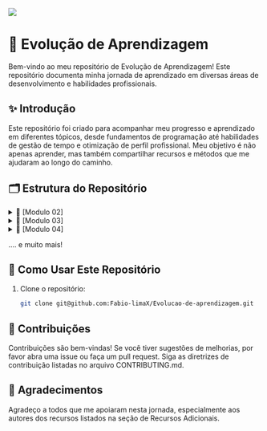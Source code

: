 ![](https://imgur.com/zdoxHJO.png)

# 🌱 Evolução de Aprendizagem

Bem-vindo ao meu repositório de Evolução de Aprendizagem! Este repositório documenta minha jornada de aprendizado em diversas áreas de desenvolvimento e habilidades profissionais.

## ✨ Introdução

Este repositório foi criado para acompanhar meu progresso e aprendizado em diferentes tópicos, desde fundamentos de programação até habilidades de gestão de tempo e otimização de perfil profissional. Meu objetivo é não apenas aprender, mas também compartilhar recursos e métodos que me ajudaram ao longo do caminho.

## 🗂️ Estrutura do Repositório

<details>
<summary>📘 [Modulo 02]</summary>
  
### Conteúdos a serem trabalhados nesse módulo: 📚
- Funções
- Tipos de Dados II
- Gestão de Tempo
- Tipos Utilitários
- Métodos de String
- Currículo e Carta de Apresentação
- Métodos de Arrays
- Métodos de Arrays II
- LinkedIn
- Métodos de Arrays III
  
### O que eu já sei sobre os assuntos que serão abordados nesse módulo?

- **Funções:** Tenho uma noção básica de como usar funções para modularizar e organizar o código.
- **Tipos de Dados II:** Conheço os tipos de dados básicos como strings, números e booleanos.
- **Gestão de Tempo:** Tenho alguma experiência em organizar meu tempo, mas quero melhorar minhas habilidades.
- **Tipos Utilitários:** Sei que existem tipos utilitários em JavaScript, mas não os usei muito.
- **Métodos de Strings:** Uso básico de métodos como length, toUpperCase, e toLowerCase.
- **Currículo e Carta de Apresentação:** Já tenho um currículo básico, mas preciso melhorá-lo e criar uma boa carta de apresentação.
- **Métodos de Arrays:** Conheço métodos comuns como push, pop, shift, e unshift.
- **Métodos de Arrays II:** Uso básico de métodos como map, filter, e reduce.
- **LinkedIn:** Tenho um perfil básico no LinkedIn, mas preciso melhorar e otimizar.
- **Métodos de Arrays III:** Conheço alguns métodos avançados, mas quero aprofundar meu conhecimento.

### O que eu quero aprender 📖 

- **Funções:** Quero entender como criar funções mais complexas e explorar funções de ordem superior (higher-order functions). Aprender a usar essas funções pode me ajudar a tornar meu código mais modular e eficiente.
- **Tipos de Dados II:** Estou interessado em aprofundar meu conhecimento sobre tipos de dados avançados em JavaScript, como objetos e arrays multidimensionais. Também quero entender melhor como a coerção de tipos e o sistema de tipagem dinâmica funcionam.
- **Gestão de Tempo:** Quero aprender técnicas avançadas de gestão de tempo, como o método Pomodoro e outras técnicas de priorização de tarefas. Além disso, estou interessado em descobrir ferramentas de produtividade que possam me ajudar a otimizar meu tempo e ser mais eficiente.
- **Tipos Utilitários:** Gostaria de entender melhor os tipos utilitários em JavaScript, como Partial, Readonly, Record, Pick, Omit, e Exclude. Quero aprender como usar esses tipos para manipular e transformar dados de maneira mais eficaz.
- **Métodos de Strings:** Quero explorar métodos de manipulação de strings mais avançados e aprender a usar expressões regulares (regex) para realizar manipulações de texto mais complexas.
- **Currículo e Carta de Apresentação:** Gostaria de saber como criar um currículo e uma carta de apresentação que se destaquem. Quero aprender técnicas para adaptar esses documentos para diferentes vagas e setores, tornando-os mais atraentes para os recrutadores.
- **Métodos de Arrays:** Quero consolidar meu entendimento sobre os métodos básicos de arrays e aprender a aplicar esses métodos em projetos reais.
- **Métodos de Arrays II:** Quero entender melhor como usar métodos como map, filter e reduce em situações mais complexas. Também quero aprender a combinar esses métodos para resolver problemas de manipulação de dados de maneira eficiente.
- **LinkedIn:** Estou interessado em otimizar meu perfil no LinkedIn. Quero aprender a criar e compartilhar conteúdo relevante e usar a plataforma para fazer networking e encontrar oportunidades de carreira de maneira estratégica.
- **Métodos de Arrays III:** Quero explorar métodos avançados de arrays, como flatMap e reduceRight, e aprender a aplicá-los para resolver problemas complexos de manipulação de dados de forma eficiente.

### Minha evolução: o que aprendi sobre os assuntos que foram abordados nesse módulo 🚀

- **Funções:** Aprendi a usar funções de maneira mais eficaz para modularizar o código, tornando-o mais organizado e reutilizável.
- **Tipos de Dados II:** Aprofundei meu conhecimento sobre tipos de dados primitivos e compostos em JavaScript, entendendo melhor suas características e usos.
- **Gestão de Tempo:** Melhorei minhas habilidades de organização e gestão de tempo, o que me ajudou a ser mais produtivo.
- **Tipos Utilitários:** Dominei o uso de tipos utilitários para facilitar a manipulação de dados de forma eficiente.
- **Métodos de Strings:** Explorei uma ampla gama de métodos de manipulação de strings, permitindo trabalhar com textos de maneira mais eficiente.
- **Currículo e Carta de Apresentação:** Melhorei significativamente meu currículo e criei uma carta de apresentação eficaz que destaca minhas habilidades e experiências.
- **Métodos de Arrays:** Dominei os métodos básicos de arrays, permitindo gerenciar coleções de dados de forma eficiente.
- **Métodos de Arrays II:** Aprofundei meu conhecimento sobre métodos de arrays, aprendendo a realizar operações complexas com dados.
- **LinkedIn:** Construí um perfil profissional atraente e eficaz no LinkedIn, aumentando minhas conexões na comunidade de tecnologia.
- **Métodos de Arrays III:** Explorei métodos avançados de arrays que tornaram a manipulação de dados mais eficiente e rápida.
  
</details>

<details>
<summary>📗 [Modulo 03]</summary>

### Conteúdos a serem trabalhados nesse módulo:

- Teste Automatizados
- Primeiro servidor
- Github 
- Rotas, intermediários e Controladores
- API REST
- Comunicação
- Orientação a Objetos
- Pesquisa e leitura de documentações
- Asincronismo e Leitura e Escrita em arquivos
- Autoconhecimento e Inteligencia Emocional
- Tratamento de erros com Herança e Polimorfismo
- Tendências em Tecnologia

### O que eu já sei sobre os assuntos que serão abordados nesse módulo?

-
-
-
-
-
-
-
-
-
-
-
-

### o que eu quero aprender 

-
-
-
-
-
-
-
-
-
-

### Minha evolução: o que aprendi sobre os assuntos que foram abordados nesse módulo

-
-
-
-
-
-
-

</details>
  
<details>
<summary> 📙 [Modulo 04]</summary>
  
### Conteúdos a serem trabalhados nesse módulo:

- Metodologias ágeis
- Consultas SQL
- Modelagem de Dados
- Diversidade e inclusão em tecnologia
- CRUD SQL
- Agrupamento e Relacionamento entre Tabelas
- Marca Pessoal e Plano de Carreira


### O que eu já sei sobre os assuntos que serão abordados nesse módulo?

- Metodologias Ágeis: Tenho conhecimento básico sobre Scrum, incluindo as roles, eventos e artefatos. Também conheço os conceitos de Kanban e o uso de quadros Kanban.
- Consultas SQL: Sei realizar consultas básicas com SELECT, WHERE, ORDER BY, e usar funções agregadas como `COUNT`, `SUM`, `AVG`, `MAX`, e `MIN`.
- Modelagem de Dados: Tenho noção dos conceitos básicos de entidades, atributos e relacionamentos, e sei criar diagramas de entidade-relacionamento simples.
- Diversidade e Inclusão em Tecnologia: Compreendo a importância da diversidade e inclusão, e tenho noções básicas sobre vieses inconscientes.
- CRUD SQL: Conheço as operações básicas de criação (`INSERT`), leitura (`SELECT`), atualização (`UPDATE`) e exclusão (`DELETE`) de dados.
- Agrupamento e Relacionamento entre Tabelas: Sei usar joins (``INNER JOIN, `LEFT JOIN`, `RIGHT JOIN`) e o comando `GROUP BY` para agrupar dados.
- Marca Pessoal e Plano de Carreira: Tenho um currículo básico e um perfil no LinkedIn, mas preciso aprimorá-los.

### o que eu quero aprender 

- Metodologias Ágeis: Quero entender a implementação prática de Scrum e Kanban em projetos reais, aprender sobre ferramentas de suporte (como Jira e Trello) e explorar outras metodologias ágeis, como Extreme Programming (XP).
- Consultas SQL: Desejo aprender sobre subqueries, joins complexos, CTEs (Common Table Expressions), técnicas de indexação e otimização de consultas, além de criação e uso de stored procedures.
- Modelagem de Dados: Quero aprofundar meus conhecimentos sobre normalização de dados, modelagem avançada (tabelas de fatos e dimensões), e aprender a usar ferramentas de modelagem como MySQL Workbench.
- Diversidade e Inclusão em Tecnologia: Estou interessado em práticas eficazes de inclusão, entender os benefícios da diversidade para inovação e performance, e estudar casos de sucesso em empresas que implementaram essas práticas.
- CRUD SQL: Quero aprender sobre transações para garantir a integridade dos dados e como lidar com acessos simultâneos aos dados (controle de concorrência).
- Agrupamento e Relacionamento entre Tabelas: Desejo explorar joins avançados (`FULL OUTER JOIN`, `CROSS JOIN`) e aprender a aplicar agrupamento e relacionamentos em consultas mais complexas.
- Marca Pessoal e Plano de Carreira: Quero desenvolver minha marca pessoal, aprender a criar um currículo e carta de apresentação atraentes, otimizar meu perfil no LinkedIn e elaborar um plano de carreira detalhado.

### Minha evolução: o que aprendi sobre os assuntos que foram abordados nesse módulo

- Metodologias Ágeis: Aprendi a aplicar Scrum e Kanban em projetos reais, utilizando ferramentas como Jira e Trello. Explorei metodologias como XP, aprimorando a gestão ágil.
- Consultas SQL: Dominei consultas avançadas, incluindo subqueries e joins complexos. Aprendi técnicas de otimização de consultas e a criar stored procedures.
- Modelagem de Dados: Aprofundei meu conhecimento sobre normalização e modelagem avançada, utilizando ferramentas como MySQL Workbench para criar diagramas detalhados.
- Diversidade e Inclusão em Tecnologia: Adquiri práticas eficazes de inclusão, compreendi os benefícios da diversidade e estudei casos de sucesso em empresas.
- CRUD SQL: Aprendi a implementar transações para garantir a integridade dos dados e a lidar com acessos simultâneos.
- Agrupamento e Relacionamento entre Tabelas: Explorei joins avançados e técnicas de agrupamento em consultas complexas, melhorando a manipulação de dados relacionais.
- Marca Pessoal e Plano de Carreira: Desenvolvi uma marca pessoal forte, criei um currículo e uma carta de apresentação eficazes, otimizei meu perfil no LinkedIn e elaborei um plano de carreira detalhado.

</details>

.... e muito mais!

## 🚀 Como Usar Este Repositório

1. Clone o repositório:
   ```sh
   git clone git@github.com:Fabio-limaX/Evolucao-de-aprendizagem.git

## 🤝 Contribuições

Contribuições são bem-vindas! Se você tiver sugestões de melhorias, por favor abra uma issue ou faça um pull request. Siga as diretrizes de contribuição listadas no arquivo CONTRIBUTING.md.


## 🙏 Agradecimentos
Agradeço a todos que me apoiaram nesta jornada, especialmente aos autores dos recursos listados na seção de Recursos Adicionais.
